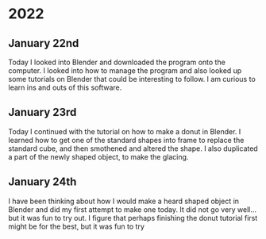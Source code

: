 # 2022

## January 22nd

Today I looked into Blender and downloaded the program onto the computer. I looked into how to manage the program and also looked up some tutorials on Blender that could be interesting to follow. I am curious to learn ins and outs of this software.

## January 23rd

Today I continued with the tutorial on how to make a donut in Blender. I learned how to get one of the standard shapes into frame to replace the standard cube, and then smothened and altered the shape. I also duplicated a part of the newly shaped object, to make the glacing.

## January 24th

I have been thinking about how I would make a heard shaped object in Blender and did my first attempt to make one today. It did not go very well... but it was fun to try out. I figure that perhaps finishing the donut tutorial first might be for the best, but it was fun to try

